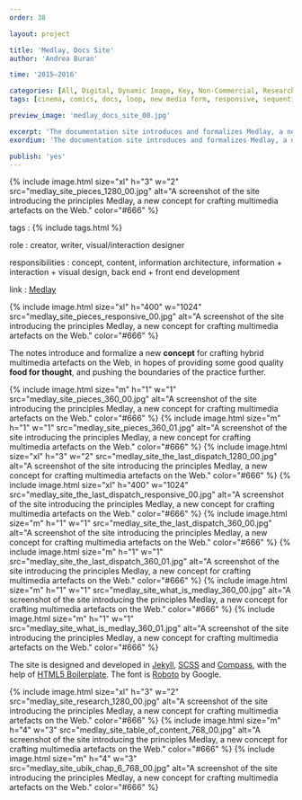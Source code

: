 ```yaml
---
order: 38

layout: project

title: 'Medlay, Docs Site'
author: 'Andrea Buran'

time: '2015–2016'

categories: [All, Digital, Dynamic Image, Key, Non-Commercial, Research]
tags: [cinema, comics, docs, loop, new media form, responsive, sequential art, site]

preview_image: 'medlay_docs_site_00.jpg'

excerpt: 'The documentation site introduces and formalizes Medlay, a new hybrid media form concept for crafting multimedia artefacts on the Web.'
exordium: 'The documentation site introduces and formalizes Medlay, a new hybrid media form concept for crafting multimedia artefacts on the Web.'

publish: 'yes'
---
```


<div class="figures">
    {% include image.html 
        size="xl" 
        h="3" w="2" 
        src="medlay_site_pieces_1280_00.jpg" 
        alt="A screenshot of the site introducing the principles Medlay, a new concept for crafting multimedia artefacts on the Web." 
        color="#666" 
    %}
</div>

tags
: {% include tags.html %}

role
: creator, writer, visual/interaction designer

responsibilities
: concept, content, information architecture, information + interaction + visual design, back end + front end development

link
: [Medlay](http://ranbureand.github.io/medlay/ "Medlay")

<div class="figures">
    {% include image.html 
        size="xl" 
        h="400" w="1024" 
        src="medlay_site_pieces_responsive_00.jpg" 
        alt="A screenshot of the site introducing the principles Medlay, a new concept for crafting multimedia artefacts on the Web." 
        color="#666" 
    %}
</div>

The notes introduce and formalize a new **concept** for crafting hybrid multimedia artefacts on the Web, in hopes of providing some good quality **food for thought**, and pushing the boundaries of the practice further.

<div class="figures">
    {% include image.html 
        size="m" 
        h="1" w="1" 
        src="medlay_site_pieces_360_00.jpg" 
        alt="A screenshot of the site introducing the principles Medlay, a new concept for crafting multimedia artefacts on the Web." 
        color="#666" 
    %}
    {% include image.html 
        size="m" 
        h="1" w="1" 
        src="medlay_site_pieces_360_01.jpg" 
        alt="A screenshot of the site introducing the principles Medlay, a new concept for crafting multimedia artefacts on the Web." 
        color="#666" 
    %}
    {% include image.html 
        size="xl" 
        h="3" w="2" 
        src="medlay_site_the_last_dispatch_1280_00.jpg" 
        alt="A screenshot of the site introducing the principles Medlay, a new concept for crafting multimedia artefacts on the Web." 
        color="#666" 
    %}
    {% include image.html 
        size="xl" 
        h="400" w="1024" 
        src="medlay_site_the_last_dispatch_responsive_00.jpg" 
        alt="A screenshot of the site introducing the principles Medlay, a new concept for crafting multimedia artefacts on the Web." 
        color="#666" 
    %}
    {% include image.html 
        size="m" 
        h="1" w="1" 
        src="medlay_site_the_last_dispatch_360_00.jpg" 
        alt="A screenshot of the site introducing the principles Medlay, a new concept for crafting multimedia artefacts on the Web." 
        color="#666" 
    %}
    {% include image.html 
        size="m" 
        h="1" w="1" 
        src="medlay_site_the_last_dispatch_360_01.jpg" 
        alt="A screenshot of the site introducing the principles Medlay, a new concept for crafting multimedia artefacts on the Web." 
        color="#666" 
    %}
    {% include image.html 
        size="m" 
        h="1" w="1" 
        src="medlay_site_what_is_medlay_360_00.jpg" 
        alt="A screenshot of the site introducing the principles Medlay, a new concept for crafting multimedia artefacts on the Web." 
        color="#666" 
    %}
    {% include image.html 
        size="m" 
        h="1" w="1" 
        src="medlay_site_what_is_medlay_360_01.jpg" 
        alt="A screenshot of the site introducing the principles Medlay, a new concept for crafting multimedia artefacts on the Web." 
        color="#666" 
    %}
</div>

The site is designed and developed in [Jekyll](http://jekyllrb.com/ "Jekyll"), [SCSS](http://sass-lang.com/ "SASS") and [Compass](http://compass-style.org/ "Compass"), with the help of [HTML5 Boilerplate](https://html5boilerplate.com/ "HTML5 Boilerplate"). The font is [Roboto](https://www.google.com/fonts/specimen/Roboto) by Google.

<div class="figures">
    {% include image.html 
        size="xl" 
        h="3" w="2" 
        src="medlay_site_research_1280_00.jpg" 
        alt="A screenshot of the site introducing the principles Medlay, a new concept for crafting multimedia artefacts on the Web." 
        color="#666" 
    %}
    {% include image.html 
        size="m" 
        h="4" w="3" 
        src="medlay_site_table_of_content_768_00.jpg" 
        alt="A screenshot of the site introducing the principles Medlay, a new concept for crafting multimedia artefacts on the Web." 
        color="#666" 
    %}
    {% include image.html 
        size="m" 
        h="4" w="3" 
        src="medlay_site_ubik_chap_6_768_00.jpg" 
        alt="A screenshot of the site introducing the principles Medlay, a new concept for crafting multimedia artefacts on the Web." 
        color="#666" 
    %}
</div>